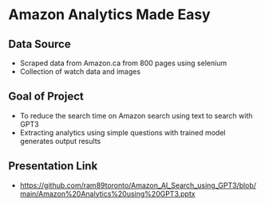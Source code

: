 

# Amazon Analytics Made Easy
## Data Source
- Scraped data from Amazon.ca from 800 pages using selenium 
- Collection of watch data and images

## Goal of Project
- To reduce the search time on Amazon search using text to search with GPT3
- Extracting analytics using simple questions with trained model generates output results

## Presentation Link
- https://github.com/ram89toronto/Amazon_AI_Search_using_GPT3/blob/main/Amazon%20Analytics%20using%20GPT3.pptx




